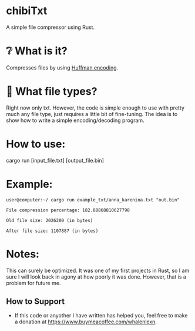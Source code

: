 # chibiTxt
A simple file compressor using Rust.

# :grey_question: What is it?
Compresses files by using [Huffman encoding](https://en.wikipedia.org/wiki/Huffman_coding).

# :file_folder: What file types?
Right now only txt. However, the code is simple enough to use with pretty much any file type, just requires a little bit of fine-tuning. The idea is to show how to write a simple encoding/decoding program.

# How to use:
cargo run [input_file.txt] [output_file.bin]

# Example:
`user@computer:~/ cargo run example_txt/anna_karenina.txt "out.bin"`

`File compression percentage: 182.88868810627798`

`Old file size: 2026200 (in bytes)`

`After file size: 1107887 (in bytes)`

# Notes:
This can surely be optimized. It was one of my first projects in Rust, so I am sure I will look back in agony at how poorly it was done. However, that is a problem for future me.

## How to Support
- If this code or anyother I have written has helped you, feel free to make a donation at https://www.buymeacoffee.com/whalenlexn.
